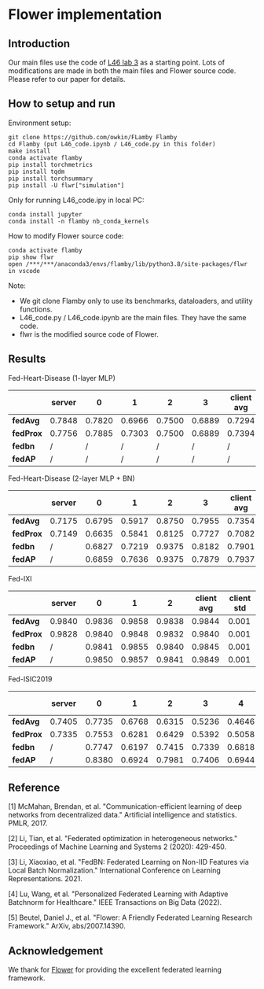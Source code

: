 # Flower implementation

## Introduction

Our main files use the code of [L46 lab 3](https://colab.research.google.com/drive/1CqzPG4r0qWcIuhPlPtkwGL3vKAKjJQRD?usp=sharing) as a starting point. Lots of modifications are made in both the main files and Flower source code. Please refer to our paper for details.

## How to setup and run

Environment setup:
```
git clone https://github.com/owkin/FLamby Flamby
cd Flamby (put L46_code.ipynb / L46_code.py in this folder)
make install
conda activate flamby
pip install torchmetrics
pip install tqdm
pip install torchsummary
pip install -U flwr["simulation"]
```

Only for running L46_code.ipy in local PC:
```
conda install jupyter
conda install -n flamby nb_conda_kernels
```

How to modify Flower source code:
```
conda activate flamby
pip show flwr
open /***/***/anaconda3/envs/flamby/lib/python3.8/site-packages/flwr in vscode
```

Note:
- We git clone Flamby only to use its benchmarks, dataloaders, and utility functions.
- L46_code.py / L46_code.ipynb are the main files. They have the same code.
- flwr is the modified source code of Flower.

## Results

Fed-Heart-Disease (1-layer MLP)

|             | server | 0      | 1      | 2      | 3      | client avg | client std |
| ----------- | ------ | ------ | ------ | ------ | ------ | ---------- | ---------- |
| **fedAvg**  | 0.7848 | 0.7820 | 0.6966 | 0.7500 | 0.6889 | 0.7294     | 0.044      |
| **fedProx** | 0.7756 | 0.7885 | 0.7303 | 0.7500 | 0.6889 | 0.7394     | 0.041      |
| **fedbn**   | /      | /      | /      | /      | /      | /          | /          |
| **fedAP**   | /      | /      | /      | /      | /      | /          | /          |

Fed-Heart-Disease (2-layer MLP + BN)

|             | server | 0      | 1      | 2      | 3      | client avg | client std |
| ----------- | ------ | ------ | ------ | ------ | ------ | ---------- | ---------- |
| **fedAvg**  | 0.7175 | 0.6795 | 0.5917 | 0.8750 | 0.7955 | 0.7354     | 0.125      |
| **fedProx** | 0.7149 | 0.6635 | 0.5841 | 0.8125 | 0.7727 | 0.7082     | 0.104      |
| **fedbn**   | /      | 0.6827 | 0.7219 | 0.9375 | 0.8182 | 0.7901     | 0.114      |
| **fedAP**   | /      | 0.6859 | 0.7636 | 0.9375 | 0.7879 | 0.7937     | 0.105      |

Fed-IXI

|             | server | 0      | 1      | 2      | client avg | client std |
| ----------- | ------ | ------ | ------ | ------ | ---------- | ---------- |
| **fedAvg**  | 0.9840 | 0.9836 | 0.9858 | 0.9838 | 0.9844     | 0.001      |
| **fedProx** | 0.9828 | 0.9840 | 0.9848 | 0.9832 | 0.9840     | 0.001      |
| **fedbn**   | /      | 0.9841 | 0.9855 | 0.9840 | 0.9845     | 0.001      |
| **fedAP**   | /      | 0.9850 | 0.9857 | 0.9841 | 0.9849     | 0.001      |

Fed-ISIC2019

|             | server | 0      | 1      | 2      | 3      | 4      | 5      | client avg | client std |
| ----------- | ------ | ------ | ------ | ------ | ------ | ------ | ------ | ---------- | ---------- |
| **fedAvg**  | 0.7405 | 0.7735 | 0.6768 | 0.6315 | 0.5236 | 0.4646 | 0.7434 | 0.6356     | 0.1218     |
| **fedProx** | 0.7335 | 0.7553 | 0.6281 | 0.6429 | 0.5392 | 0.5058 | 0.7738 | 0.6409     | 0.1091     |
| **fedbn**   | /      | 0.7747 | 0.6197 | 0.7415 | 0.7339 | 0.6818 | 0.7316 | 0.7139     | 0.0549     |
| **fedAP**   | /      | 0.8380 | 0.6924 | 0.7981 | 0.7406 | 0.6944 | 0.7462 | 0.7516     | 0.0575     |

## Reference

[1] McMahan, Brendan, et al. "Communication-efficient learning of deep networks from decentralized data." Artificial intelligence and statistics. PMLR, 2017.

[2] Li, Tian, et al. "Federated optimization in heterogeneous networks." Proceedings of Machine Learning and Systems 2 (2020): 429-450.

[3] Li, Xiaoxiao, et al. "FedBN: Federated Learning on Non-IID Features via Local Batch Normalization." International Conference on Learning Representations. 2021.

[4] Lu, Wang, et al. "Personalized Federated Learning with Adaptive Batchnorm for Healthcare." IEEE Transactions on Big Data (2022).

[5] Beutel, Daniel J., et al. "Flower: A Friendly Federated Learning Research Framework." ArXiv, abs/2007.14390.

## Acknowledgement

We thank for [Flower](https://flower.dev/) for providing the excellent federated learning framework.
